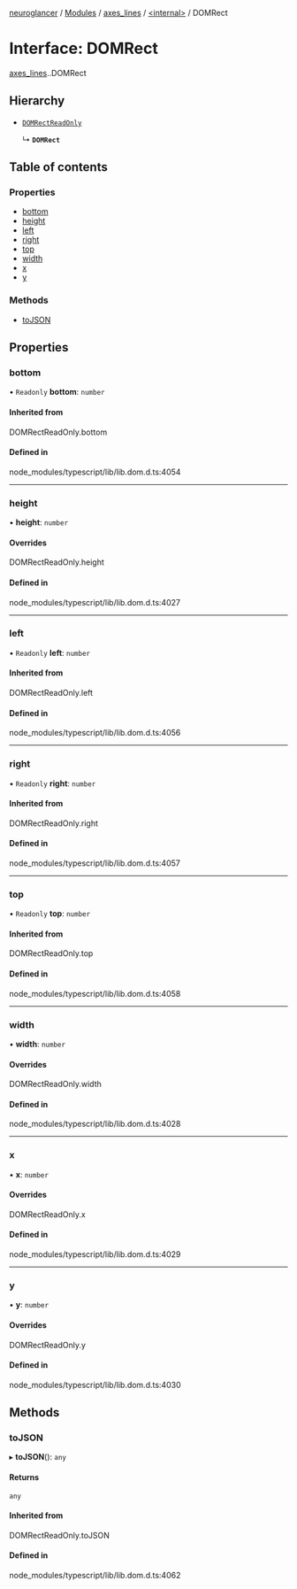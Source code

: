 [neuroglancer](../README.md) / [Modules](../modules.md) / [axes\_lines](../modules/axes_lines.md) / [<internal\>](../modules/axes_lines._internal_.md) / DOMRect

# Interface: DOMRect

[axes_lines](../modules/axes_lines.md).[<internal>](../modules/axes_lines._internal_.md).DOMRect

## Hierarchy

- [`DOMRectReadOnly`](../modules/axes_lines._internal_.md#domrectreadonly)

  ↳ **`DOMRect`**

## Table of contents

### Properties

- [bottom](axes_lines._internal_.DOMRect.md#bottom)
- [height](axes_lines._internal_.DOMRect.md#height)
- [left](axes_lines._internal_.DOMRect.md#left)
- [right](axes_lines._internal_.DOMRect.md#right)
- [top](axes_lines._internal_.DOMRect.md#top)
- [width](axes_lines._internal_.DOMRect.md#width)
- [x](axes_lines._internal_.DOMRect.md#x)
- [y](axes_lines._internal_.DOMRect.md#y)

### Methods

- [toJSON](axes_lines._internal_.DOMRect.md#tojson)

## Properties

### bottom

• `Readonly` **bottom**: `number`

#### Inherited from

DOMRectReadOnly.bottom

#### Defined in

node_modules/typescript/lib/lib.dom.d.ts:4054

___

### height

• **height**: `number`

#### Overrides

DOMRectReadOnly.height

#### Defined in

node_modules/typescript/lib/lib.dom.d.ts:4027

___

### left

• `Readonly` **left**: `number`

#### Inherited from

DOMRectReadOnly.left

#### Defined in

node_modules/typescript/lib/lib.dom.d.ts:4056

___

### right

• `Readonly` **right**: `number`

#### Inherited from

DOMRectReadOnly.right

#### Defined in

node_modules/typescript/lib/lib.dom.d.ts:4057

___

### top

• `Readonly` **top**: `number`

#### Inherited from

DOMRectReadOnly.top

#### Defined in

node_modules/typescript/lib/lib.dom.d.ts:4058

___

### width

• **width**: `number`

#### Overrides

DOMRectReadOnly.width

#### Defined in

node_modules/typescript/lib/lib.dom.d.ts:4028

___

### x

• **x**: `number`

#### Overrides

DOMRectReadOnly.x

#### Defined in

node_modules/typescript/lib/lib.dom.d.ts:4029

___

### y

• **y**: `number`

#### Overrides

DOMRectReadOnly.y

#### Defined in

node_modules/typescript/lib/lib.dom.d.ts:4030

## Methods

### toJSON

▸ **toJSON**(): `any`

#### Returns

`any`

#### Inherited from

DOMRectReadOnly.toJSON

#### Defined in

node_modules/typescript/lib/lib.dom.d.ts:4062
